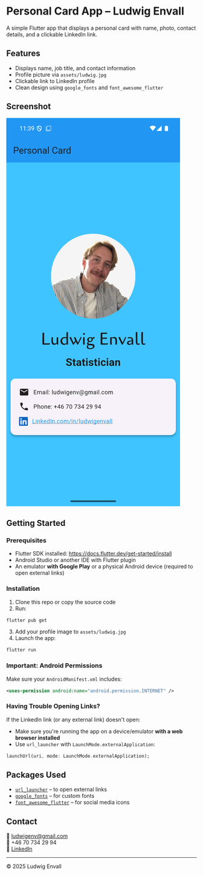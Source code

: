 # Personal Card App – Ludwig Envall

A simple Flutter app that displays a personal card with name, photo, contact details, and a clickable LinkedIn link.

## Features

- Displays name, job title, and contact information  
- Profile picture via `assets/ludwig.jpg`  
- Clickable link to LinkedIn profile  
- Clean design using `google_fonts` and `font_awesome_flutter`

## Screenshot

![App screenshot](flutter_01.png)


## Getting Started

### Prerequisites

- Flutter SDK installed: https://docs.flutter.dev/get-started/install  
- Android Studio or another IDE with Flutter plugin  
- An emulator **with Google Play** or a physical Android device (required to open external links)

### Installation

1. Clone this repo or copy the source code  
2. Run:

```bash
flutter pub get
```

3. Add your profile image to `assets/ludwig.jpg`  
4. Launch the app:

```bash
flutter run
```

### Important: Android Permissions

Make sure your `AndroidManifest.xml` includes:

```xml
<uses-permission android:name="android.permission.INTERNET" />
```

### Having Trouble Opening Links?

If the LinkedIn link (or any external link) doesn't open:

- Make sure you're running the app on a device/emulator **with a web browser installed**
- Use `url_launcher` with `LaunchMode.externalApplication`:

```dart
launchUrl(uri, mode: LaunchMode.externalApplication);
```

## Packages Used

- [`url_launcher`](https://pub.dev/packages/url_launcher) – to open external links  
- [`google_fonts`](https://pub.dev/packages/google_fonts) – for custom fonts  
- [`font_awesome_flutter`](https://pub.dev/packages/font_awesome_flutter) – for social media icons

## Contact

📧 ludwigenv@gmail.com  
📱 +46 70 734 29 94  
🔗 [LinkedIn](https://www.linkedin.com/in/ludwigenvall)

---

© 2025 Ludwig Envall

